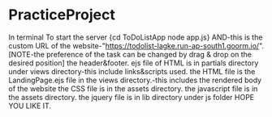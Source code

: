 
# PracticeProject
In terminal
To start the server
{cd ToDoListApp
node app.js}
AND-this is the custom URL of the website-"https://todolist-lagke.run-ap-south1.goorm.io/".
[NOTE-the preference of the task can be changed by drag & drop on the desired position]
the header&footer. ejs file of HTML is in partials directory under views directory-this include links&scripts used.
the HTML file is the LandingPage.ejs file in the views directory.-this includes the rendered body of the website
the CSS file is in the assets directory.
the javascript file is in the assets directory.
the jquery file is in lib directory under js folder
HOPE YOU LIKE IT.



